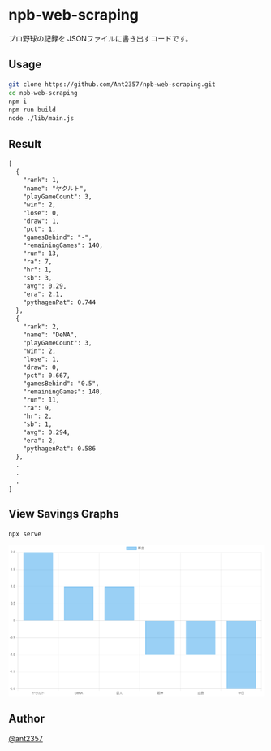 npb-web-scraping
===

プロ野球の記録を JSONファイルに書き出すコードです。

## Usage
```bash
git clone https://github.com/Ant2357/npb-web-scraping.git
cd npb-web-scraping
npm i
npm run build
node ./lib/main.js
```
## Result
```
[
  {
    "rank": 1,
    "name": "ヤクルト",
    "playGameCount": 3,
    "win": 2,
    "lose": 0,
    "draw": 1,
    "pct": 1,
    "gamesBehind": "-",
    "remainingGames": 140,
    "run": 13,
    "ra": 7,
    "hr": 1,
    "sb": 3,
    "avg": 0.29,
    "era": 2.1,
    "pythagenPat": 0.744
  },
  {
    "rank": 2,
    "name": "DeNA",
    "playGameCount": 3,
    "win": 2,
    "lose": 1,
    "draw": 0,
    "pct": 0.667,
    "gamesBehind": "0.5",
    "remainingGames": 140,
    "run": 11,
    "ra": 9,
    "hr": 2,
    "sb": 1,
    "avg": 0.294,
    "era": 2,
    "pythagenPat": 0.586
  },
  .
  .
  .
]
```

## View Savings Graphs
```bash
npx serve
```
![貯金グラフの画面](example.png "貯金グラフの画面")

## Author
[@ant2357](https://twitter.com/ant2357)